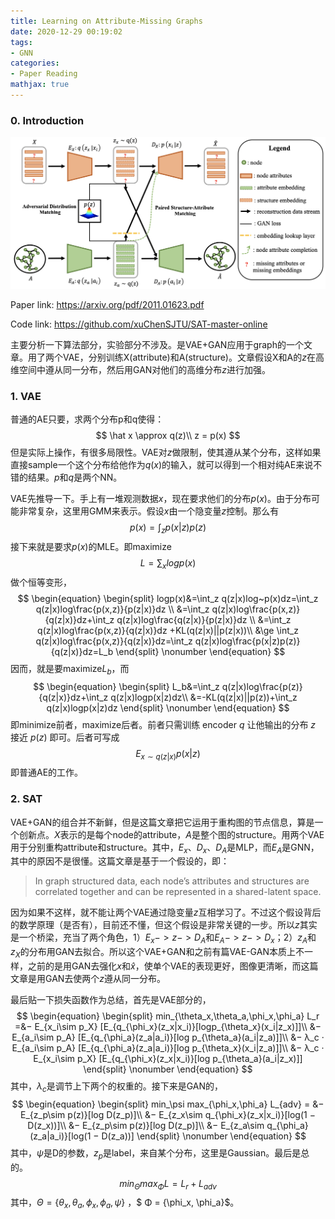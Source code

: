 ```yaml
---
title: Learning on Attribute-Missing Graphs
date: 2020-12-29 00:19:02
tags:
- GNN
categories:
- Paper Reading
mathjax: true
---
```


### 0. Introduction

![](/images/Learning-on-Attribute-Missing-Graphs/structure.png)

Paper link: https://arxiv.org/pdf/2011.01623.pdf

Code link: https://github.com/xuChenSJTU/SAT-master-online

主要分析一下算法部分，实验部分不涉及。是VAE+GAN应用于graph的一个文章。用了两个VAE，分别训练X(attribute)和A(structure)。文章假设X和A的$z$在高维空间中遵从同一分布，然后用GAN对他们的高维分布$z$进行加强。



### 1. VAE

普通的AE只要，求两个分布p和q使得：
$$
\hat x \approx q(z)\\
z = p(x)
$$
但是实际上操作，有很多局限性。VAE对$z$做限制，使其遵从某个分布，这样如果直接sample一个这个分布给他作为$q(x)$的输入，就可以得到一个相对纯AE来说不错的结果。$p$和$q$是两个NN。

VAE先推导一下。手上有一堆观测数据$x$，现在要求他们的分布$p(x)$。由于分布可能非常复杂，这里用GMM来表示。假设$x$由一个隐变量$z$控制。那么有
$$
p(x)=\int_z p(x|z)p(z)
$$
接下来就是要求$p(x)$的MLE。即maximize
$$
L=\sum_x logp(x)
$$
做个恒等变形，
$$
\begin{equation}
\begin{split}
logp(x)&=\int_z q(z|x)log~p(x)dz=\int_z q(z|x)log\frac{p(x,z)}{p(z|x)}dz \\
&=\int_z q(z|x)log\frac{p(x,z)}{q(z|x)}dz+\int_z q(z|x)log\frac{q(z|x)}{p(z|x)}dz \\
&=\int_z q(z|x)log\frac{p(x,z)}{q(z|x)}dz +KL(q(z|x)||p(z|x))\\
&\ge \int_z q(z|x)log\frac{p(x,z)}{q(z|x)}dz=\int_z q(z|x)log\frac{p(x|z)p(z)}{q(z|x)}dz=L_b
\end{split}
\nonumber
\end{equation}
$$
因而，就是要maximize$L_b$，而
$$
\begin{equation}
\begin{split}
L_b&=\int_z q(z|x)log\frac{p(z)}{q(z|x)}dz+\int_z q(z|x)logp(x|z)dz\\
&=-KL(q(z|x)||p(z))+\int_z q(z|x)logp(x|z)dz
\end{split}
\nonumber
\end{equation}
$$
即minimize前者，maximize后者。前者只需训练 encoder $q$ 让他输出的分布 $z$ 接近 $p(z)$ 即可。后者可写成
$$
E_{x\sim q(z|x)}p(x|z)
$$
即普通AE的工作。

### 2. SAT

VAE+GAN的组合并不新鲜，但是这篇文章把它运用于重构图的节点信息，算是一个创新点。$X$表示的是每个node的attribute，$A$是整个图的structure。用两个VAE用于分别重构attribute和structure。其中，$E_x$、$D_x$、$D_A$是MLP，而$E_A$是GNN，其中的原因不是很懂。这篇文章是基于一个假设的，即：

> In graph structured data, each node’s attributes and structures are correlated together and can be represented in a shared-latent space.

因为如果不这样，就不能让两个VAE通过隐变量$z$互相学习了。不过这个假设背后的数学原理（是否有），目前还不懂，但这个假设是非常关键的一步。所以$z$其实是一个桥梁，充当了两个角色，1）$E_x->z->D_A$和$E_A->z->D_x$；2）$z_A$和$z_X$的分布用GAN去拟合。所以这个VAE+GAN和之前有篇VAE-GAN本质上不一样，之前的是用GAN去强化$x$和$\hat x$，使单个VAE的表现更好，图像更清晰，而这篇文章是用GAN去使两个$z$遵从同一分布。

最后贴一下损失函数作为总结，首先是VAE部分的，
$$
\begin{equation}
\begin{split}
min_{\theta_x,\theta_a,\phi_x,\phi_a}
L_r =&− E_{x_i\sim p_X} [E_{q_{\phi_x}(z_x|x_i)}[logp_{\theta_x}(x_i|z_x)]]\\
&− E_{a_i\sim p_A} [E_{q_{\phi_a}(z_a|a_i)}[log p_{\theta_a}(a_i|z_a)]]\\
&− λ_c · E_{a_i\sim p_A} [E_{q_{\phi_a}(z_a|a_i)}[log p_{\theta_x}(x_i|z_a)]]\\
&− λ_c · E_{x_i\sim p_X} [E_{q_{\phi_x}(z_x|x_i)}[log p_{\theta_a}(a_i|z_x)]]
\end{split}
\nonumber
\end{equation}
$$
其中，$\lambda_c$是调节上下两个的权重的。接下来是GAN的，
$$
\begin{equation}
\begin{split}
min_\psi max_{\phi_x,\phi_a} L_{adv} = &− E_{z_p\sim p(z)}[log D(z_p)]\\
&− E_{z_x\sim q_{\phi_x}(z_x|x_i)}[log(1 − D(z_x))]\\
&− E_{z_p\sim p(z)}[log D(z_p)]\\
&− E_{z_a\sim q_{\phi_a}(z_a|a_i)}[log(1 − D(z_a))]
\end{split}
\nonumber
\end{equation}
$$
其中，$\psi$是D的参数，$z_p$是label，来自某个分布，这里是Gaussian。最后是总的。
$$
min_\Theta max_\Phi L = L_r + L_{adv}
$$
其中，$\Theta = \{\theta_x, \theta_a, \phi_x, \phi_a, \psi\}$ ，$ Φ = \{\phi_x, \phi_a\}$。

